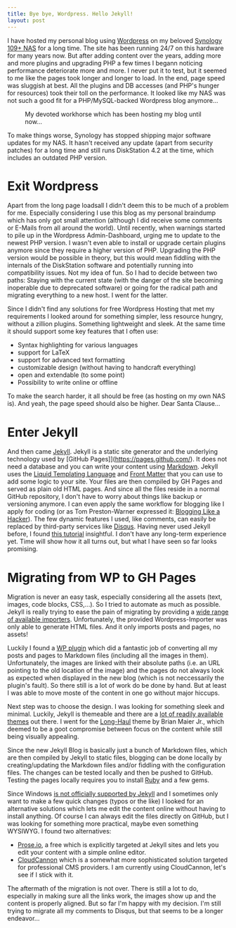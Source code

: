 ```yaml
---
title: Bye bye, Wordpress. Hello Jekyll!
layout: post
---
```

I have hosted my personal blog using [Wordpress](https://wordpress.org/) on my beloved [Synology 109+ NAS](https://www.synology.com/de-de/support/download/DS109+#utilities) for a long time. The site has been running 24/7 on this hardware for many years now. But after adding content over the years, adding more and more plugins and upgrading PHP a few times I begann noticing performance deteriorate more and more. I never put it to test, but it seemed to me like the pages took longer and longer to load. In the end, page speed was sluggish at best. All the plugins and DB accesses (and PHP's hunger for resources) took their toll on the performance. It looked like my NAS was not such a good fit for a PHP/MySQL-backed Wordpress blog anymore...

<figure>
	<img src="{{ '/assets/img/posts/synology_109_nas.jpg' | prepend: site.baseurl }}" alt=""> 
	<figcaption>My devoted workhorse which has been hosting my blog until now...</figcaption>
</figure>

To make things worse, Synology has stopped shipping major software updates for my NAS. It hasn't received any update (apart from security patches) for a long time and still runs DiskStation 4.2 at the time, which includes an outdated PHP version. 

# Exit Wordpress

Apart from the long page loadsall I didn't deem this to be much of a problem for me. Especially considering I use this blog as my personal braindump which has only got small attention (although I did receive some comments or E-Mails from all around the world). Until recently, when warnings started to pile up in the Wordpress Admin-Dashboard, urging me to update to the newest PHP version. I wasn't even able to install or upgrade certain plugins anymore since they require a higher version of PHP. Upgrading the PHP version would be possible in theory, but this would mean fiddling with the internals of the DiskStation software and potentially running into compatibility issues. Not my idea of fun. So I had to decide between two paths: Staying with the current state (with the danger of the site becoming inoperable due to deprecated software) or going for the radical path and migrating everything to a new host. I went for the latter.

Since I didn't find any solutions for free Wordpress Hosting that met my requirements I looked around for something simpler, less resource hungry, without a zillion plugins. Something lightweight and sleek. At the same time it should support some key features that I often use:

- Syntax highlighting for various languages
- support for LaTeX
- support for advanced text formatting
- customizable design (without having to handcraft everything)
- open and extendable (to some point)
- Possibility to write online or offline

To make the search harder, it all should be free (as hosting on my own NAS is). And yeah, the page speed should also be higher. Dear Santa Clause...

# Enter Jekyll

And then came [Jekyll](https://jekyllrb.com/). Jekyll is a static site generator and the underlying technology used by [GitHub Pages]](https://pages.github.com/). It does not need a database and you can write your content using [Markdown](https://en.wikipedia.org/wiki/Markdown). Jekyll uses the [Liquid Templating Language](http://shopify.github.io/liquid/) and [Front Matter](https://jekyllrb.com/docs/frontmatter/) that you can use to add some logic to your site. Your files are then compiled by GH Pages and served as plain old HTML pages. And since all the files reside in a normal GitHub repository, I don't have to worry about things like backup or versioning anymore. I can even apply the same workflow for blogging like I apply for coding (or as Tom Preston-Warner expressed it: [Blogging Like a Hacker](http://tom.preston-werner.com/2008/11/17/blogging-like-a-hacker.html)). The few dynamic features I used, like comments, can easily be replaced by third-party services like [Disqus](disqus.com). Having never used Jekyll before, I found [this tutorial](https://www.smashingmagazine.com/2014/08/build-blog-jekyll-github-pages/) insightful. I don't have any long-term experience yet. Time will show how it all turns out, but what I have seen so far looks promising.

# Migrating from WP to GH Pages
Migration is never an easy task, especially considering all the assets (text, images, code blocks, CSS,...). So I tried to automate as much as possible. Jekyll is really trying to ease the pain of migrating by providing a [wide range of available importers](http://import.jekyllrb.com/). Unfortunately, the provided Wordpress-Importer was only able to generate HTML files. And it only imports posts and pages, no assets!

Luckily I found a [WP plugin](https://github.com/benbalter/wordpress-to-jekyll-exporter) which did a fantastic job of converting all my posts and pages to Markdown files (including all the images in them). Unfortunately, the images are linked with their absolute paths (i.e. an URL pointing to the old location of the image) and the pages do not always look as expected when displayed in the new blog (which is not neccessarily the plugin's fault). So there still is a lot of work do be done by hand. But at least I was able to move moste of the content in one go without major hiccups.

Next step was to choose the design. I was looking for something sleek and minimal. Luckily, Jekyll is themeable and there are a [lot of readily available themes](http://jekyllthemes.org/) out there. I went for the [Long-Haul](https://github.com/brianmaierjr/long-haul) theme by Brian Maier Jr., which deemed to be a goot compromise between focus on the content while still being visually appealing.

Since the new Jekyll Blog is basically just a bunch of Markdown files, which are then compiled by Jekyll to static files, blogging can be done locally by creating/updating the Markdown files and/or fiddling with the configuration files. The changes can be tested locally and then be pushed to GitHub. Testing the pages locally requires you to install [Ruby](https://www.ruby-lang.org/de/) and a few gems. 

Since Windows [is not officially supported by Jekyll](https://jekyllrb.com/docs/windows/) and I sometimes only want to make a few quick changes (typos or the like) I looked for an alternative solutions which lets me edit the content online without having to install anything. Of course I can always edit the files directly on GitHub, but I was looking for something more practical, maybe even something WYSIWYG. I found two alternatives:

* [Prose.io](http://prose.io/), a free which is explicitly targeted at Jekyll sites and lets you edit your content with a simple online editor.
* [CloudCannon](https://cloudcannon.com/) which is a somewhat more sophisticated solution targeted for professional CMS providers. I am currently using CloudCannon, let's see if I stick with it.

The aftermath of the migration is not over. There is still a lot to do, especially in making sure all the links work, the images show up and the content is properly aligned. But so far I'm happy with my decision. I'm still trying to migrate all my comments to Disqus, but that seems to be a longer endeavor...

<!--
---
**Update**
Migration is over and I hope everything is in its right place now. The Simplicity of Jekyll/GitHub makes blogging is a breeze, so I don't miss my old Wordpress-Setup at all. I guess I should rename this post's title to _"Bye bye, sluggish performance, security issues, database administration, data backup, plugin incompabilities, ... Hello Markdown, integrated version control, statelessness, ..."_, but I guess that would be a bit too long... ;)
-->